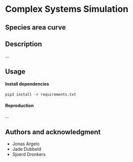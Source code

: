 # Complex Systems Simulation
## Species area curve
## Description
...
## Usage
#### Install dependencies
```
pip3 install -r requirements.txt
```
#### Reproduction
...
## Authors and acknowledgment
- Jonas Argelo
- Jade Dubbeld
- Sjoerd Dronkers
